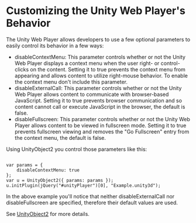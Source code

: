 Customizing the Unity Web Player's Behavior
===========================================


The Unity <span class=keyword>Web Player</span> allows developers to use a few optional parameters to easily control its behavior in a few ways:

* <span class=component>disableContextMenu</span>: This parameter controls whether or not the Unity Web Player displays a context menu when the user right- or control-clicks on the content. Setting it to true prevents the context menu from appearing and allows content to utilize right-mouse behavior. To enable the context menu don't include this parameter.
* <span class=component>disableExternalCall</span>: This parameter controls whether or not the Unity Web Player allows content to communicate with browser-based JavaScript. Setting it to true prevents browser communication and so content cannot call or execute JavaScript in the browser, the default is false.
* <span class=component>disableFullscreen</span>: This parameter controls whether or not the Unity Web Player allows content to be viewed in fullscreen mode. Setting it to true prevents fullscreen viewing and removes the "Go Fullscreen" entry from the context menu, the default is false.

Using <span class=component>UnityObject2</span> you control those parameters like this:
````

var params = {
	disableContextMenu: true
};
var u = UnityObject2({ params: params });
u.initPlugin(jQuery("#unityPlayer")[0], "Example.unity3d");

````
In the above example you'll notice that neither <span class=component>disableExternalCall</span> nor <span class=component>disableFullscreen</span> are specified, therefore their default values are used.

See [UnityObject2](WorkingwithUnityObject2#constructor.md) for more details.

